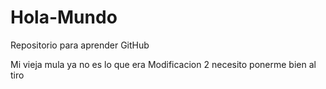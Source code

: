 # Hola-Mundo
Repositorio para aprender GitHub

Mi vieja mula ya no es lo que era
Modificacion 2 necesito ponerme bien al tiro